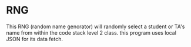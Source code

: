 # RNG

This RNG (random name genorator) will randomly select a student or TA's name from within the code stack level 2 class.
this program uses local JSON for its data fetch.

